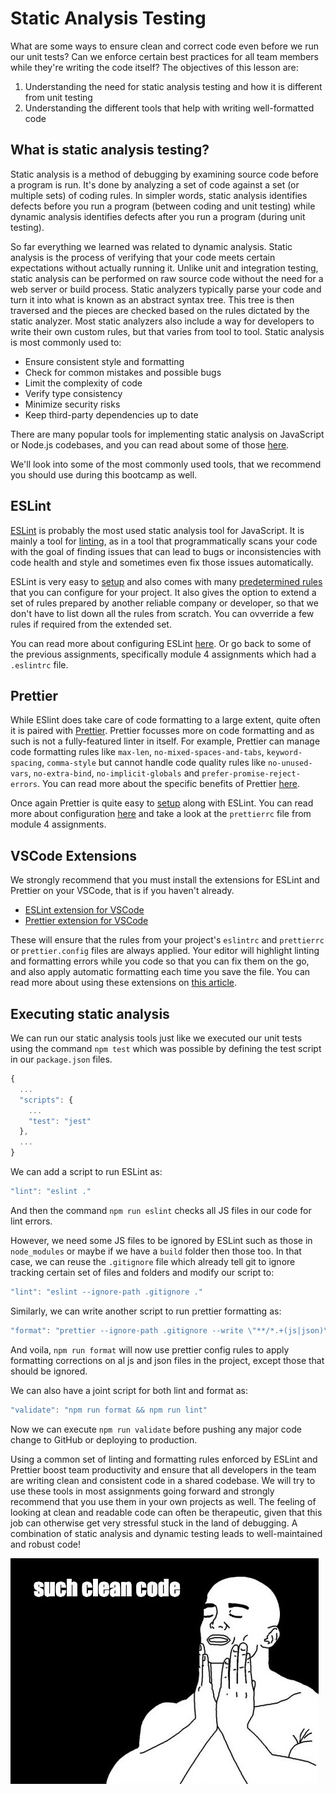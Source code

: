 # Static Analysis Testing

What are some ways to ensure clean and correct code even before we run our unit tests? Can we enforce certain best practices for all team members while they're writing the code itself? The objectives of this lesson are:

1. Understanding the need for static analysis testing and how it is different from unit testing
2. Understanding the different tools that help with writing well-formatted code

## What is static analysis testing?

Static analysis is a method of debugging by examining source code before a program is run. It's done by analyzing a set of code against a set (or multiple sets) of coding rules. In simpler words, static analysis identifies defects before you run a program (between coding and unit testing) while dynamic analysis identifies defects after you run a program (during unit testing).

So far everything we learned was related to dynamic analysis. Static analysis is the process of verifying that your code meets certain expectations without actually running it. Unlike unit and integration testing, static analysis can be performed on raw source code without the need for a web server or build process. Static analyzers typically parse your code and turn it into what is known as an abstract syntax tree. This tree is then traversed and the pieces are checked based on the rules dictated by the static analyzer. Most static analyzers also include a way for developers to write their own custom rules, but that varies from tool to tool. Static analysis is most commonly used to:

- Ensure consistent style and formatting
- Check for common mistakes and possible bugs
- Limit the complexity of code
- Verify type consistency
- Minimize security risks
- Keep third-party dependencies up to date

There are many popular tools for implementing static analysis on JavaScript or Node.js codebases, and you can read about some of those [here](https://blog.logrocket.com/static-analysis-in-javascript-11-tools-to-help-you-catch-errors-before-users-do/).

We'll look into some of the most commonly used tools, that we recommend you should use during this bootcamp as well.

## ESLint

[ESLint](https://eslint.org/) is probably the most used static analysis tool for JavaScript. It is mainly a tool for [linting](<https://en.wikipedia.org/wiki/Lint_(software)>), as in a tool that programmatically scans your code with the goal of finding issues that can lead to bugs or inconsistencies with code health and style and sometimes even fix those issues automatically.

ESLint is very easy to [setup](https://www.section.io/engineering-education/node-eslint/) and also comes with many [predetermined rules](https://eslint.org/docs/rules/) that you can configure for your project. It also gives the option to extend a set of rules prepared by another reliable company or developer, so that we don't have to list down all the rules from scratch. You can ovverride a few rules if required from the extended set.

You can read more about configuring ESLint [here](https://eslint.org/docs/user-guide/configuring/). Or go back to some of the previous assignments, specifically module 4 assignments which had a `.eslintrc` file.

## Prettier

While ESlint does take care of code formatting to a large extent, quite often it is paired with [Prettier](https://prettier.io/). Prettier focusses more on code formatting and as such is not a fully-featured linter in itself. For example, Prettier can manage code formatting rules like `max-len`, `no-mixed-spaces-and-tabs`, `keyword-spacing`, `comma-style` but cannot handle code quality rules like `no-unused-vars`, `no-extra-bind`, `no-implicit-globals` and `prefer-promise-reject-errors`. You can read more about the specific benefits of Prettier [here](https://prettier.io/docs/en/why-prettier.html).

Once again Prettier is quite easy to [setup](https://sourcelevel.io/blog/how-to-setup-eslint-and-prettier-on-node) along with ESLint. You can read more about configuration [here](https://prettier.io/docs/en/install.html) and take a look at the `prettierrc` file from module 4 assignments.

## VSCode Extensions

We strongly recommend that you must install the extensions for ESLint and Prettier on your VSCode, that is if you haven't already.

- [ESLint extension for VSCode](https://marketplace.visualstudio.com/items?itemName=dbaeumer.vscode-eslint)
- [Prettier extension for VSCode](https://marketplace.visualstudio.com/items?itemName=esbenp.prettier-vscode)

These will ensure that the rules from your project's `eslintrc` and `prettierrc` or `prettier.config` files are always applied. Your editor will highlight linting and formatting errors while you code so that you can fix them on the go, and also apply automatic formatting each time you save the file. You can read more about using these extensions on [this article](https://enlear.academy/integrating-prettier-and-eslint-with-vs-code-1d2f6fb53bc9).

## Executing static analysis

We can run our static analysis tools just like we executed our unit tests using the command `npm test` which was possible by defining the test script in our `package.json` files.

```js
{
  ...
  "scripts": {
    ...
    "test": "jest"
  },
  ...
}
```

We can add a script to run ESLint as:

```js
"lint": "eslint ."
```

And then the command `npm run eslint` checks all JS files in our code for lint errors.

However, we need some JS files to be ignored by ESLint such as those in `node_modules` or maybe if we have a `build` folder then those too. In that case, we can reuse the `.gitignore` file which already tell git to ignore tracking certain set of files and folders and modify our script to:

```js
"lint": "eslint --ignore-path .gitignore ."
```

Similarly, we can write another script to run prettier formatting as:

```js
"format": "prettier --ignore-path .gitignore --write \"**/*.+(js|json)\""
```

And voila, `npm run format` will now use prettier config rules to apply formatting corrections on al js and json files in the project, except those that should be ignored.

We can also have a joint script for both lint and format as:

```js
"validate": "npm run format && npm run lint"
```

Now we can execute `npm run validate` before pushing any major code change to GitHub or deploying to production.

Using a common set of linting and formatting rules enforced by ESLint and Prettier boost team productivity and ensure that all developers in the team are writing clean and consistent code in a shared codebase. We will try to use these tools in most assignments going forward and strongly recommend that you use them in your own projects as well. The feeling of looking at clean and readable code can often be therapeutic, given that this job can otherwise get very stressful stuck in the land of debugging. A combination of static analysis and dynamic testing leads to well-maintained and robust code!

![](../assets/clean-code.jpeg)
